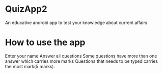# QuizApp2

An educative android app to test your knowledge about current affairs

# How to use the app

Enter your name
Answer all questions
Some questions have more than one answer which carries more marks
Questions that needs to be typed carries the most mark(5 marks).
